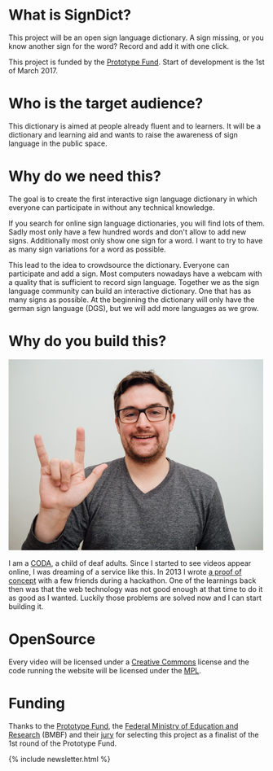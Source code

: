 # What is SignDict?

This project will be an open sign language dictionary. A sign missing, or you know another
sign for the word? Record and add it with one click.

This project is funded by the [Prototype Fund](http://prototypefund.de). Start
of development is the 1st of March 2017.

# Who is the target audience?

This dictionary is aimed at people already fluent and to learners. It will be
a dictionary and learning aid and wants to raise the awareness of sign language
in the public space.

# Why do we need this?

The goal is to create the first interactive sign language dictionary in which
everyone can participate in without any technical knowledge.

If you search for online sign language dictionaries, you will find lots of
them. Sadly most only have a few hundred words and don't allow to add new
signs. Additionally most only show one sign for a word. I want to try to
have as many sign variations for a word as possible.

This lead to the idea to crowdsource the dictionary.  Everyone can participate
and add a sign. Most computers nowadays have a webcam with a quality that is
sufficient to record sign language. Together we as the sign language community
can build an interactive dictionary. One that has as many signs as possible.
At the beginning the dictionary will only have the german sign language (DGS),
but we will add more languages as we grow.

# Why do you build this?

![Bodo](/images/bodo.jpg)

I am a [CODA](https://en.wikipedia.org/wiki/Child_of_deaf_adult), a child of
deaf adults. Since I started to see videos appear online, I was dreaming of a
service like this. In 2013 I wrote [a proof of
concept](http://bitboxer.de/2013/10/25/see-me-speak/) with a few friends during
a hackathon. One of the learnings back then was that the web technology was not
good enough at that time to do it as good as I wanted. Luckily those problems
are solved now and I can start building it.

# OpenSource

Every video will be licensed under a
[Creative Commons](https://creativecommons.org/) license
and the code running the website will be licensed under the
[MPL](https://www.wikiwand.com/en/Mozilla_Public_License).

# Funding

Thanks to the [Prototype Fund](http://prototypefund.de/en/), the
[Federal Ministry of Education and Research](https://www.bmbf.de/) (BMBF) and
their [jury](https://prototypefund.de/2016/10/25/1022/) for selecting this project
as a finalist of the 1st round of the Prototype Fund.

{% include newsletter.html %}
